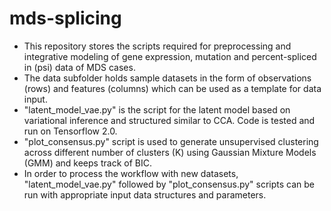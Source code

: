 # mds-splicing

- This repository stores the scripts required for preprocessing and integrative modeling of gene expression, mutation and percent-spliced in (psi) data of MDS cases.
- The data subfolder holds sample datasets in the form of observations (rows) and features (columns) which can be used as a template for data input.
- "latent_model_vae.py" is the script for the latent model based on variational inference and structured similar to CCA. Code is tested and run on Tensorflow 2.0.
- "plot_consensus.py" script is used to generate unsupervised clustering across different number of clusters (K) using Gaussian Mixture Models (GMM) and keeps track of BIC.
- In order to process the workflow with new datasets, "latent_model_vae.py" followed by "plot_consensus.py" scripts can be run with appropriate input data structures and parameters.

